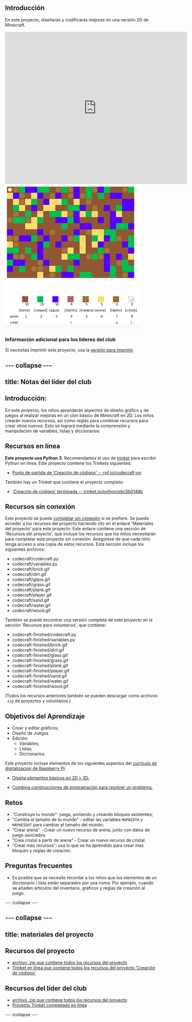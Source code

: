 ## Introducción

En este proyecto, diseñarás y codificarás mejoras en una versión 2D de Minecraft.

<div class="trinket">
  <iframe src="https://trinket.io/embed/python/ebc5b0148b?outputOnly=true&start=result" width="600" height="500" frameborder="0" marginwidth="0" marginheight="0" allowfullscreen>
  </iframe>
  <img src="images/craft-finished.png">
</div>

### Información adicional para los líderes del club

Si necesitas imprimir este proyecto, usa la [versión para imprimir](https://projects.raspberrypi.org/en/projects/codecraft/print).

## \--- collapse \---

## title: Notas del líder del club

## Introducción:

En este proyecto, los niños aprenderán aspectos de diseño gráfico y de juegos al realizar mejoras en un clon básico de Minecraft en 2D. Los niños crearán nuevos recursos, así como reglas para combinar recursos para crear otros nuevos. Esto se logrará mediante la comprensión y manipulación de variables, listas y diccionarios.

## Recursos en línea

**Este proyecto usa Python 3.** Recomendamos el uso de [trinket](https://trinket.io/) para escribir Python en línea. Este proyecto contiene los Trinkets siguientes:

+ [Punto de partida de 'Creación de códigos' -- rpf.io/codecraft-on](http://rpf.io/codecraft-on)

También hay un Trinket que contiene el proyecto completo:

+ [‘Creación de códigos’ terminada -- trinket.io/python/ebc5b0148b](https://trinket.io/python/ebc5b0148b)

## Recursos sin conexión

Este proyecto se puede [completar sin conexión](https://www.codeclubprojects.org/en-GB/resources/python-working-offline/) si se prefiere. Se puede acceder a los recursos del proyecto haciendo clic en el enlace 'Materiales del proyecto' para este proyecto. Este enlace contiene una sección de 'Recursos del proyecto', que incluye los recursos que los niños necesitarán para completar este proyecto sin conexión. Asegúrese de que cada niño tenga acceso a una copia de estos recursos. Esta sección incluye los siguientes archivos:

+ codecraft/codecraft.py
+ codecraft/variables.py
+ codecraft/brick.gif
+ codecraft/dirt.gif
+ codecraft/glass.gif
+ codecraft/grass.gif
+ codecraft/plank.gif
+ codecraft/player.gif
+ codecraft/sand.gif
+ codecraft/water.gif
+ codecraft/wood.gif

También se puede encontrar una versión completa de este proyecto en la sección 'Recursos para voluntarios', que contiene:

+ codecraft-finished/codecraft.py
+ codecraft-finished/variables.py
+ codecraft-finished/brick.gif
+ codecraft-finished/dirt.gif
+ codecraft-finished/glass.gif
+ codecraft-finished/grass.gif
+ codecraft-finished/plank.gif
+ codecraft-finished/player.gif
+ codecraft-finished/sand.gif
+ codecraft-finished/water.gif
+ codecraft-finished/wood.gif

(Todos los recursos anteriores también se pueden descargar como archivos `.zip` de proyectos y voluntarios.)

## Objetivos del Aprendizaje

+ Crear y editar gráficos;
+ Diseño de Juegos
+ Edición: 
    + Variables;
    + Listas;
    + Diccionarios.

Este proyecto incluye elementos de los siguientes aspectos del [currículo de digitalización de Raspberry Pi](http://rpf.io/curriculum):

+ [Diseña elementos básicos en 2D y 3D.](https://www.raspberrypi.org/curriculum/design/creator)

+ [Combina construcciones de programación para resolver un problema.](https://www.raspberrypi.org/curriculum/programming/builder)

## Retos

+ "Construye tu mundo": juega, poniendo y creando bloques existentes;
+ "Cambia el tamaño de tu mundo" - editar las variables `MAPWIDTH` y `MAPHEIGHT` para cambiar el tamaño del mundo;
+ "Crear arena" - Crear un nuevo recurso de arena, junto con datos de juego asociados.
+ "Crea cristal a partir de arena" - Crear un nuevo recurso de cristal.
+ "Crear más recursos": usa lo que se ha aprendido para crear más bloques y reglas de creación.

## Preguntas frecuentes

+ Es posible que se necesite recordar a los niños que los elementos de un diccionario / lista están separados por una coma. Por ejemplo, cuando se añaden artículos del inventario, gráficos y reglas de creación al juego.

\--- /collapse \---

## \--- collapse \---

## title: materiales del proyecto

## Recursos del proyecto

+ [archivo .zip que contiene todos los recursos del proyecto](resources/codecraft-resources.zip)
+ [Trinket en línea que contiene todos los recursos del proyecto 'Creación de códigos'](http://rpf.io/codecraft-on)

## Recursos del líder del club

+ [archivo .zip que contiene todos los recursos del proyecto](solutions/codecraft-solution.zip)
+ [Proyecto Trinket completado en línea](https://trinket.io/python/ebc5b0148b)

\--- /collapse \---